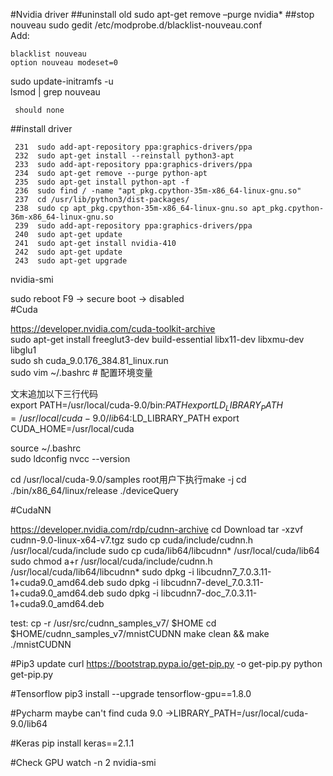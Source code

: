 #Nvidia driver
 ##uninstall old
sudo apt-get remove –purge nvidia*
 ##stop nouveau
sudo gedit /etc/modprobe.d/blacklist-nouveau.conf  
Add:
```
blacklist nouveau
option nouveau modeset=0
```
sudo update-initramfs -u  
lsmod | grep nouveau  
```
 should none
```
 ##install driver 
 ```
  231  sudo add-apt-repository ppa:graphics-drivers/ppa
  232  sudo apt-get install --reinstall python3-apt
  233  sudo add-apt-repository ppa:graphics-drivers/ppa
  234  sudo apt-get remove --purge python-apt
  235  sudo apt-get install python-apt -f
  236  sudo find / -name "apt_pkg.cpython-35m-x86_64-linux-gnu.so"
  237  cd /usr/lib/python3/dist-packages/
  238  sudo cp apt_pkg.cpython-35m-x86_64-linux-gnu.so apt_pkg.cpython-36m-x86_64-linux-gnu.so 
  239  sudo add-apt-repository ppa:graphics-drivers/ppa
  240  sudo apt-get update
  241  sudo apt-get install nvidia-410
  242  sudo apt-get update 
  243  sudo apt-get upgrade

```
nvidia-smi

 sudo reboot
 F9 ->  secure boot -> disabled  
#Cuda

https://developer.nvidia.com/cuda-toolkit-archive  
sudo apt-get install freeglut3-dev build-essential libx11-dev libxmu-dev libglu1  
sudo sh cuda_9.0.176_384.81_linux.run  
sudo vim ~/.bashrc  # 配置环境变量  

文末追加以下三行代码  
export PATH=/usr/local/cuda-9.0/bin:$PATH  
export LD_LIBRARY_PATH=/usr/local/cuda-9.0/lib64:$LD_LIBRARY_PATH
export CUDA_HOME=/usr/local/cuda

source ~/.bashrc  
sudo ldconfig
nvcc --version

cd /usr/local/cuda-9.0/samples
root用户下执行make -j
cd ./bin/x86_64/linux/release
./deviceQuery

#CudaNN

https://developer.nvidia.com/rdp/cudnn-archive
cd Download
tar -xzvf cudnn-9.0-linux-x64-v7.tgz
sudo cp cuda/include/cudnn.h /usr/local/cuda/include
sudo cp cuda/lib64/libcudnn* /usr/local/cuda/lib64
sudo chmod a+r /usr/local/cuda/include/cudnn.h /usr/local/cuda/lib64/libcudnn*
sudo dpkg -i libcudnn7_7.0.3.11-1+cuda9.0_amd64.deb
sudo dpkg -i libcudnn7-devel_7.0.3.11-1+cuda9.0_amd64.deb
sudo dpkg -i libcudnn7-doc_7.0.3.11-1+cuda9.0_amd64.deb

test:
cp -r /usr/src/cudnn_samples_v7/ $HOME
cd $HOME/cudnn_samples_v7/mnistCUDNN
make clean && make
./mnistCUDNN


#Pip3 update
curl https://bootstrap.pypa.io/get-pip.py -o get-pip.py
python get-pip.py

#Tensorflow
pip3 install --upgrade tensorflow-gpu==1.8.0


#Pycharm
maybe can't find cuda 9.0 ->LIBRARY_PATH=/usr/local/cuda-9.0/lib64

#Keras
pip install keras==2.1.1


#Check GPU
watch -n 2  nvidia-smi
